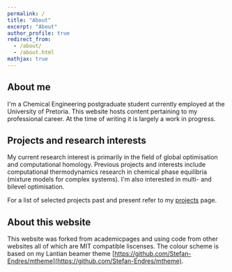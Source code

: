 ```yaml
---
permalink: /
title: "About"
excerpt: "About"
author_profile: true
redirect_from: 
  - /about/
  - /about.html
mathjax: true
---
```


About me
-----

I'm a Chemical Engineering postgraduate student currently employed at the University of Pretoria. This website hosts content pertaining to my professional career. At the time of writing it is largely a work in progress.

Projects and research interests
-----

My current research interest is primarily in the field of global optimisation and computational homology. Previous projects and interests include computational thermodynamics research in chemical phase equilibria (mixture models for complex systems). I'm also interested in multi- and bilevel optimisation.

For a list of selected projects past and present refer to my [projects](./projects/) page.


About this website
-------------

This website was forked from academicpages and using code from other websites all of which are MIT compatible liscenses. The colour scheme is based on my Lantian beamer theme [https://github.com/Stefan-Endres/mtheme](https://github.com/Stefan-Endres/mtheme).


